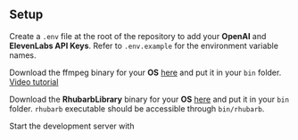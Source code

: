 ## Setup

Create a `.env` file at the root of the repository to add your **OpenAI** and **ElevenLabs API Keys**. Refer to `.env.example` for the environment variable names.

Download the ffmpeg binary for your **OS** [here](https://ffmpeg.org/download.html) and put it in your `bin` folder.
[Video tutorial](https://www.youtube.com/watch?v=IECI72XEox0&ab_channel=TroubleChute)

Download the **RhubarbLibrary** binary for your **OS** [here](https://github.com/DanielSWolf/rhubarb-lip-sync/releases) and put it in your `bin` folder. `rhubarb` executable should be accessible through `bin/rhubarb`.

Start the development server with

```

```
